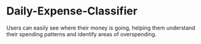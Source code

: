 # Daily-Expense-Classifier
Users can easily see where their money is going, helping them understand their spending patterns and identify areas of overspending.
